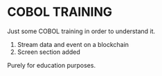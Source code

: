 # COBOL TRAINING 

Just some COBOL training in order to understand it.

1. Stream data and event on a blockchain
2. Screen section added 

Purely for education purposes.
